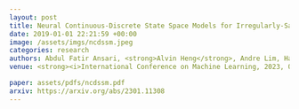 ```yaml
---
layout: post
title: Neural Continuous-Discrete State Space Models for Irregularly-Sampled Time Series
date: 2019-01-01 22:21:59 +00:00
image: /assets/imgs/ncdssm.jpeg
categories: research
authors: Abdul Fatir Ansari, <strong>Alvin Heng</strong>, Andre Lim, Harold Soh
venue: <strong><i>International Conference on Machine Learning, 2023, Oral</i></strong>

paper: assets/pdfs/ncdssm.pdf
arxiv: https://arxiv.org/abs/2301.11308
---
```

